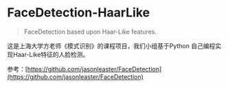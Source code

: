 # FaceDetection-HaarLike
> FaceDetection based upon Haar-Like features.

这是上海大学方老师《模式识别》的课程项目，我们小组基于Python 自己编程实现Haar-Like特征的人脸检测。

参考：[https://github.com/jasonleaster/FaceDetection](https://github.com/jasonleaster/FaceDetection)
